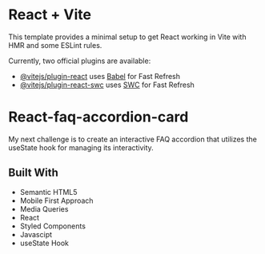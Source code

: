 # React + Vite

This template provides a minimal setup to get React working in Vite with HMR and some ESLint rules.

Currently, two official plugins are available:

- [@vitejs/plugin-react](https://github.com/vitejs/vite-plugin-react/blob/main/packages/plugin-react/README.md) uses [Babel](https://babeljs.io/) for Fast Refresh
- [@vitejs/plugin-react-swc](https://github.com/vitejs/vite-plugin-react-swc) uses [SWC](https://swc.rs/) for Fast Refresh

# React-faq-accordion-card
My next challenge is to create an interactive FAQ accordion that utilizes the useState hook for managing its interactivity.

## Built With
- Semantic HTML5
- Mobile First Approach
- Media Queries
- React
- Styled Components
- Javascipt
- useState Hook

